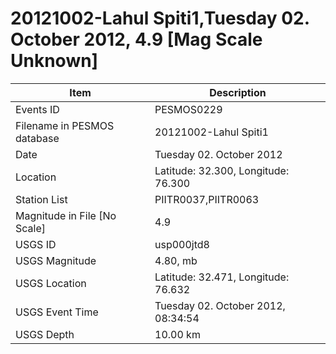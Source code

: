 # 20121002-Lahul Spiti1,Tuesday 02. October 2012, 4.9 [Mag Scale Unknown]

Item | Description
--- | ---
Events ID | PESMOS0229
Filename in PESMOS database | 20121002-Lahul Spiti1
Date | Tuesday 02. October 2012
Location | Latitude: 32.300, Longitude: 76.300
Station List | PIITR0037,PIITR0063
Magnitude in File [No Scale]| 4.9
USGS ID | usp000jtd8
USGS Magnitude | 4.80, mb
USGS Location | Latitude: 32.471, Longitude: 76.632
USGS Event Time | Tuesday 02. October 2012, 08:34:54
USGS Depth | 10.00 km
